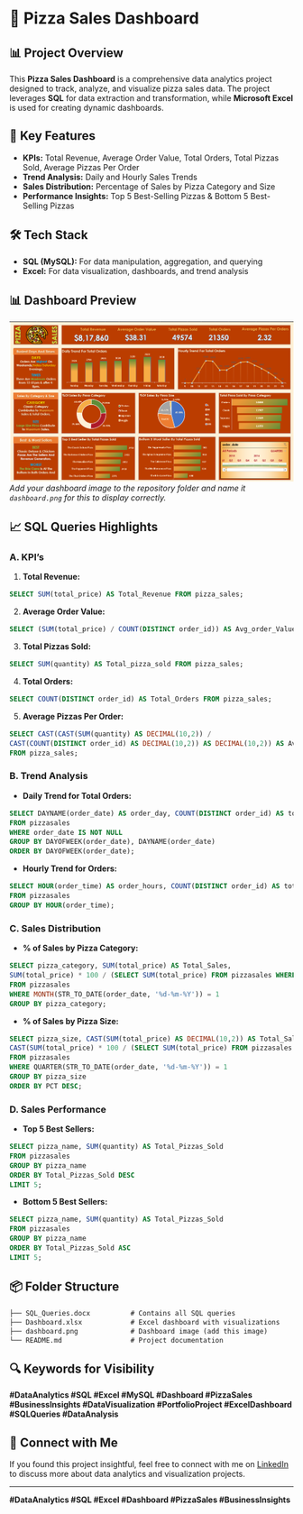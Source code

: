 # 🍕 Pizza Sales Dashboard

## 📊 Project Overview
This **Pizza Sales Dashboard** is a comprehensive data analytics project designed to track, analyze, and visualize pizza sales data. The project leverages **SQL** for data extraction and transformation, while **Microsoft Excel** is used for creating dynamic dashboards.

## 🚀 Key Features
- **KPIs:** Total Revenue, Average Order Value, Total Orders, Total Pizzas Sold, Average Pizzas Per Order
- **Trend Analysis:** Daily and Hourly Sales Trends
- **Sales Distribution:** Percentage of Sales by Pizza Category and Size
- **Performance Insights:** Top 5 Best-Selling Pizzas & Bottom 5 Best-Selling Pizzas

## 🛠️ Tech Stack
- **SQL (MySQL):** For data manipulation, aggregation, and querying
- **Excel:** For data visualization, dashboards, and trend analysis

## 📊 Dashboard Preview
![Pizza Sales Dashboard](dashboard.png)
*Add your dashboard image to the repository folder and name it `dashboard.png` for this to display correctly.*

## 📈 SQL Queries Highlights
### A. KPI’s
1. **Total Revenue:**  
```sql
SELECT SUM(total_price) AS Total_Revenue FROM pizza_sales;
```
2. **Average Order Value:**  
```sql
SELECT (SUM(total_price) / COUNT(DISTINCT order_id)) AS Avg_order_Value FROM pizza_sales;
```
3. **Total Pizzas Sold:**  
```sql
SELECT SUM(quantity) AS Total_pizza_sold FROM pizza_sales;
```
4. **Total Orders:**  
```sql
SELECT COUNT(DISTINCT order_id) AS Total_Orders FROM pizza_sales;
```
5. **Average Pizzas Per Order:**  
```sql
SELECT CAST(CAST(SUM(quantity) AS DECIMAL(10,2)) / 
CAST(COUNT(DISTINCT order_id) AS DECIMAL(10,2)) AS DECIMAL(10,2)) AS Avg_Pizzas_per_order
FROM pizza_sales;
```

### B. Trend Analysis
- **Daily Trend for Total Orders:**  
```sql
SELECT DAYNAME(order_date) AS order_day, COUNT(DISTINCT order_id) AS total_orders
FROM pizzasales
WHERE order_date IS NOT NULL
GROUP BY DAYOFWEEK(order_date), DAYNAME(order_date)
ORDER BY DAYOFWEEK(order_date);
```

- **Hourly Trend for Orders:**  
```sql
SELECT HOUR(order_time) AS order_hours, COUNT(DISTINCT order_id) AS total_orders
FROM pizzasales
GROUP BY HOUR(order_time);
```

### C. Sales Distribution
- **% of Sales by Pizza Category:**  
```sql
SELECT pizza_category, SUM(total_price) AS Total_Sales, 
SUM(total_price) * 100 / (SELECT SUM(total_price) FROM pizzasales WHERE MONTH(STR_TO_DATE(order_date, '%d-%m-%Y')) = 1) AS PCT
FROM pizzasales
WHERE MONTH(STR_TO_DATE(order_date, '%d-%m-%Y')) = 1
GROUP BY pizza_category;
```

- **% of Sales by Pizza Size:**  
```sql
SELECT pizza_size, CAST(SUM(total_price) AS DECIMAL(10,2)) AS Total_Sales, 
CAST(SUM(total_price) * 100 / (SELECT SUM(total_price) FROM pizzasales WHERE QUARTER(STR_TO_DATE(order_date, '%d-%m-%Y')) = 1) AS DECIMAL(10,2)) AS PCT
FROM pizzasales
WHERE QUARTER(STR_TO_DATE(order_date, '%d-%m-%Y')) = 1
GROUP BY pizza_size
ORDER BY PCT DESC;
```

### D. Sales Performance
- **Top 5 Best Sellers:**  
```sql
SELECT pizza_name, SUM(quantity) AS Total_Pizzas_Sold
FROM pizzasales
GROUP BY pizza_name
ORDER BY Total_Pizzas_Sold DESC
LIMIT 5;
```

- **Bottom 5 Best Sellers:**  
```sql
SELECT pizza_name, SUM(quantity) AS Total_Pizzas_Sold
FROM pizzasales
GROUP BY pizza_name
ORDER BY Total_Pizzas_Sold ASC
LIMIT 5;
```

## 📦 Folder Structure
```
├── SQL_Queries.docx          # Contains all SQL queries
├── Dashboard.xlsx            # Excel dashboard with visualizations
├── dashboard.png             # Dashboard image (add this image)
└── README.md                 # Project documentation
```

## 🔍 Keywords for Visibility
**#DataAnalytics #SQL #Excel #MySQL #Dashboard #PizzaSales #BusinessInsights #DataVisualization #PortfolioProject #ExcelDashboard #SQLQueries #DataAnalysis**

## 🤝 Connect with Me
If you found this project insightful, feel free to connect with me on [LinkedIn](#) to discuss more about data analytics and visualization projects.

---  
**#DataAnalytics #SQL #Excel #Dashboard #PizzaSales #BusinessInsights**

